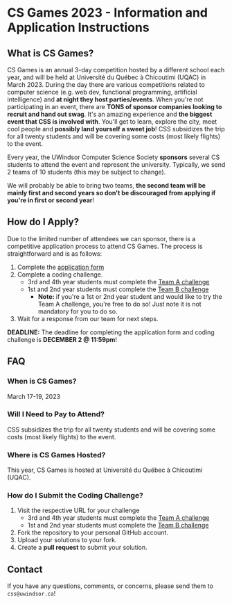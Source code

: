 # CS Games 2023 - Information and Application Instructions

## What is CS Games?

CS Games is an annual 3-day competition hosted by a different school each year, and will be held at Université du Québec à Chicoutimi (UQAC) in March 2023. During the day there are various competitions related to computer science (e.g. web dev, functional programming, artificial intelligence) and **at night they host parties/events**. When you're not participating in an event, there are **TONS of sponsor companies looking to recruit and hand out swag**. It's an amazing experience and **the biggest event that CSS is involved with**. You'll get to learn, explore the city, meet cool people and **possibly land yourself a sweet job**! CSS subsidizes the trip for all twenty students and will be covering some costs (most likely flights) to the event.

Every year, the UWindsor Computer Science Society **sponsors** several CS students to attend the event and represent the university. Typically, we send 2 teams of 10 students (this may be subject to change).  

We will probably be able to bring two teams, **the second team will be mainly first and second years so don't be discouraged from applying if you're in first or second year**!

## How do I Apply?

Due to the limited number of attendees we can sponsor, there is a competitive application process to attend CS Games. The process is straightforward and is as follows:

1. Complete the [application form](https://forms.office.com/r/R4A1JyB3Xf)
2. Complete a coding challenge.
    - 3rd and 4th year students must complete the [Team A challenge](https://github.com/uwindsorcss/csgames-2023-team-a-question)
    - 1st and 2nd year students must complete the [Team B challenge](https://github.com/uwindsorcss/csgames-2023-team-b-question)
      - **Note:** if you're a 1st or 2nd year student and would like to try the Team A challenge, you're free to do so! Just note it is not mandatory for you to do so.
3. Wait for a response from our team for next steps.  

**DEADLINE:** The deadline for completing the application form and coding challenge is **DECEMBER 2 @ 11:59pm**!

## FAQ

### When is CS Games?

March 17-19, 2023

### Will I Need to Pay to Attend?

CSS subsidizes the trip for all twenty students and will be covering some costs (most likely flights) to the event.

### Where is CS Games Hosted?

This year, CS Games is hosted at Université du Québec à Chicoutimi (UQAC).

### How do I Submit the Coding Challenge?

1. Visit the respective URL for your challenge
    - 3rd and 4th year students must complete the [Team A challenge](https://github.com/uwindsorcss/csgames-2023-team-a-question)
    - 1st and 2nd year students must complete the [Team B challenge](https://github.com/uwindsorcss/csgames-2023-team-b-question)
2. Fork the repository to your personal GitHub account.
3. Upload your solutions to your fork.
4. Create a **pull request** to submit your solution.

## Contact

If you have any questions, comments, or concerns, please send them to `css@uwindsor.ca`!
